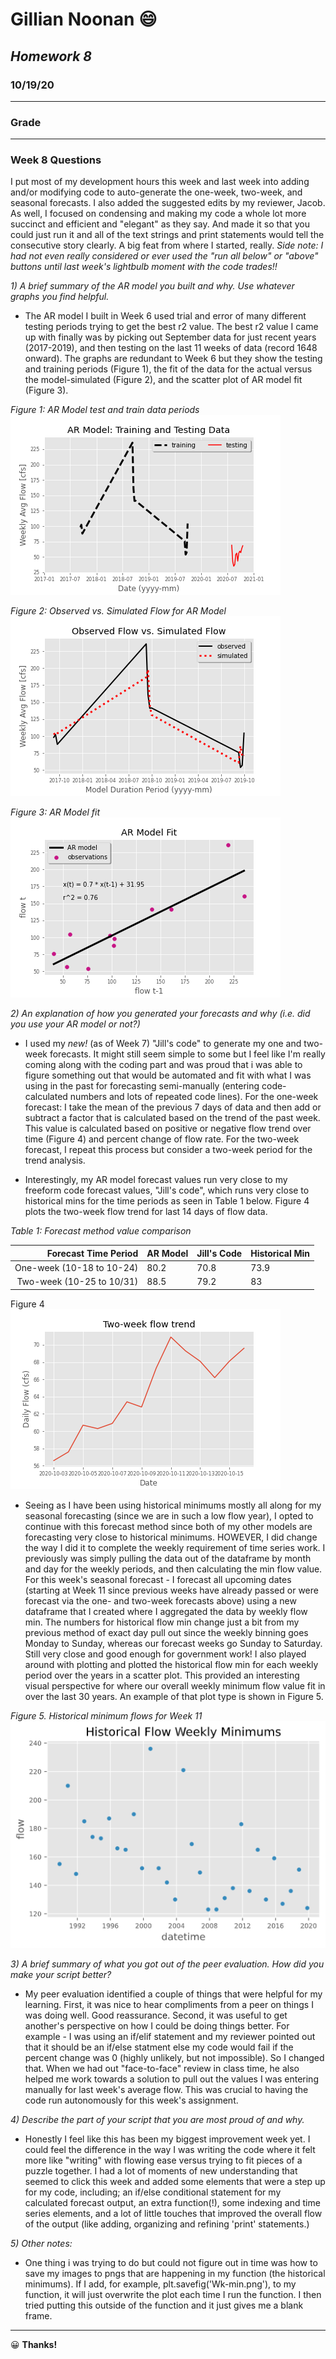 # **Gillian Noonan**  &#x1F604;
## *Homework 8*
### 10/19/20
___

### Grade


---
### Week 8 Questions

I put most of my development hours this week and last week into adding and/or modifying code to auto-generate the one-week, two-week, and seasonal forecasts.  I also added the suggested edits by my reviewer, Jacob.  As well, I focused on condensing and making my code a whole lot more succinct and efficient and "elegant" as they say.  And made it so that you could just run it and all of the text strings and print statements would tell the consecutive story clearly.  A big feat from where I started, really.  *Side note: I had not even really considered or ever used the "run all below" or "above" buttons until last week's lightbulb moment with the code trades!!*

*1) A brief summary of the AR model you built and why. Use whatever graphs you find helpful.*
- The AR model I built in Week 6 used trial and error of many different testing periods trying to get the best r2 value.  The best r2 value I came up with finally was by picking out September data for just recent years (2017-2019), and then testing on the last 11 weeks of data (record 1648 onward).  The graphs are redundant to Week 6 but they show the testing and training periods (Figure 1), the fit of the data for the actual versus the model-simulated (Figure 2), and the scatter plot of AR model fit (Figure 3).

*Figure 1: AR Model test and train data periods*  
![](assets/Noonan_HW8-f0706518.png)

*Figure 2: Observed vs. Simulated Flow for AR Model*  
![](assets/Noonan_HW8-5d196eef.png)

*Figure 3: AR Model fit*  
![](assets/Noonan_HW8-0fc29a7b.png)

*2) An explanation of how you generated your forecasts and why (i.e. did you use your AR model or not?)*
-    I used my *new!* (as of Week 7) "Jill's code" to generate my one and two-week forecasts.   It might still seem simple to some but I feel like I'm really coming along with the coding part and was proud that i was able to figure something out that would be automated and fit with what I was using in the past for forecasting semi-manually (entering code-calculated numbers and lots of repeated code lines).  For the one-week forecast: I take the mean of the previous 7 days of data and then add or subtract a factor that is calculated based on the trend of the past week.  This value is calculated based on positive or negative flow trend over time (Figure 4) and percent change of flow rate. For the two-week forecast, I repeat this process but consider a two-week period for the trend analysis.

- Interestingly, my AR model forecast values run very close to my freeform code forecast values, "Jill's code", which runs very close to historical mins for the time periods as seen in Table 1 below.  Figure 4 plots the two-week flow trend for last 14 days of flow data.  

*Table 1:  Forecast method value comparison*

| Forecast Time Period   | AR Model   | Jill's Code  | Historical Min  |
|--:|---|---|---|
| One-week (10-18 to 10-24)  | 80.2  | 70.8  |  73.9 |
| Two-week (10-25 to 10/31)  |  88.5 |  79.2 | 83  |

Figure 4  
![](assets/Noonan_HW8-c045e77f.png)

- Seeing as I have been using historical minimums mostly all along for my seasonal forecasting (since we are in such a low flow year), I opted to continue with this forecast method since both of my other models are forecasting very close to historical minimums.  HOWEVER, I did change the way I did it to complete the weekly requirement of time series work.  I previously was simply pulling the data out of the dataframe by month and day for the weekly periods, and then calculating the min flow value.  For this week's seasonal forecast - I forecast all upcoming dates (starting at Week 11 since previous weeks have already passed or were forecast via the one- and two-week forecasts above) using a new dataframe that I created where I aggregated the data by weekly flow min.   The numbers for historical flow min change just a bit from my previous method of exact day pull out since the weekly binning goes Monday to Sunday, whereas our forecast weeks go Sunday to Saturday.  Still very close and good enough for government work!  I also played around with plotting and plotted the historical flow min for each weekly period over the years in a scatter plot.   This provided an interesting visual perspective for where our overall weekly minimum flow value fit in over the last 30 years.  An example of that plot type is shown in Figure 5.  

*Figure 5. Historical minimum flows for Week 11*  
![](assets/Noonan_HW8-881f4d48.png)


*3) A brief summary of what you got out of the peer evaluation. How did you make your script better?*
- My peer evaluation identified a couple of things that were helpful for my learning.  First, it was nice to hear compliments from a peer on things I was doing well.   Good reassurance.  Second, it was useful to get another's perspective on how I could be doing things better.  For example - I was using an if/elif statement and my reviewer pointed out that it should be an if/else statment else my code would fail if the percent change was 0 (highly unlikely, but not impossible).  So I changed that.   When we had out "face-to-face" review in class time, he also helped me work towards a solution to pull out the values I was entering manually for last week's average flow.   This was crucial to having the code run autonomously for this week's assignment.


*4) Describe the part of your script that you are most proud of and why.*  
- Honestly I feel like this has been my biggest improvement week yet.   I could feel the difference in the way I was writing the code where it felt more like "writing" with flowing ease versus trying to fit pieces of a puzzle together.  I had a lot of moments of new understanding that seemed to click this week and added some elements that were a step up for my code, including;  an if/else conditional statement for my calculated forecast output, an extra function(!), some indexing and time series elements, and a lot of little touches that improved the overall flow of the output (like adding, organizing and refining 'print' statements.)

*5) Other notes:*
- One thing i was trying to do but could not figure out in time was how to save my images to pngs that are happening in my function (the historical minimums).   If I add, for example, plt.savefig('Wk-min.png'), to my function, it will just overwrite the plot each time I run the function.   I then tried putting this outside of the function and it just gives me a blank frame.  
---

&#x1F600;
**Thanks!**
